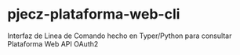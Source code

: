 # pjecz-plataforma-web-cli
Interfaz de Linea de Comando hecho en Typer/Python para consultar Plataforma Web API OAuth2
